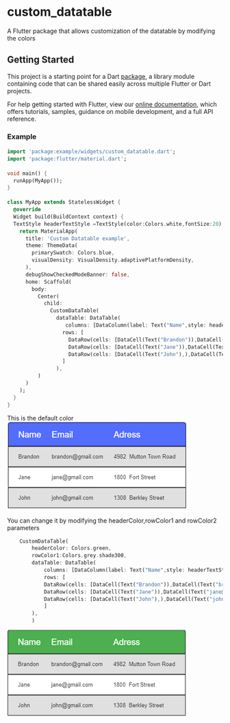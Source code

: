 # custom_datatable

A Flutter package that allows customization of the datatable by modifying the colors

## Getting Started

This project is a starting point for a Dart
[package](https://flutter.dev/developing-packages/),
a library module containing code that can be shared easily across
multiple Flutter or Dart projects.

For help getting started with Flutter, view our 
[online documentation](https://flutter.dev/docs), which offers tutorials, 
samples, guidance on mobile development, and a full API reference.


### Example

```dart
import 'package:example/widgets/custom_datatable.dart';
import 'package:flutter/material.dart';

void main() {
  runApp(MyApp());
}

class MyApp extends StatelessWidget {
  @override
  Widget build(BuildContext context) {
  TextStyle headerTextStyle =TextStyle(color:Colors.white,fontSize:20);
    return MaterialApp(
      title: 'Custom Datatable example',
      theme: ThemeData(
        primarySwatch: Colors.blue,
        visualDensity: VisualDensity.adaptivePlatformDensity,
      ),
      debugShowCheckedModeBanner: false,
      home: Scaffold(
        body: 
          Center(
            child: 
              CustomDataTable(
                dataTable: DataTable(
                   columns: [DataColumn(label: Text("Name",style: headerTextStyle,),),DataColumn(label: Text("Email",style: headerTextStyle,),),DataColumn(label: Text("Adress",style: headerTextStyle,),),], 
                  rows: [
                    DataRow(cells: [DataCell(Text("Brandon")),DataCell(Text("brandon@gmail.com")),DataCell(Text("4982  Mutton Town Road"))]),
                    DataRow(cells: [DataCell(Text("Jane")),DataCell(Text("jane@gmail.com")),DataCell(Text("1800  Fort Street")),]),
                    DataRow(cells: [DataCell(Text("John"),),DataCell(Text("john@gmail.com"),),DataCell(Text("1308  Berkley Street"),),]),
                  ]
                ),
          )          
      )
    );
  }
}
```
This is the default color           
![BlueTable](blueTable.png)

You can change it by modifying the headerColor,rowColor1 and rowColor2 parameters
```dart
    CustomDataTable(
        headerColor: Colors.green,
        rowColor1:Colors.grey.shade300,
        dataTable: DataTable(
            columns: [DataColumn(label: Text("Name",style: headerTextStyle,),),DataColumn(label: Text("Email",style: headerTextStyle,),),DataColumn(label: Text("Adress",style: headerTextStyle,),),], 
            rows: [
            DataRow(cells: [DataCell(Text("Brandon")),DataCell(Text("brandon@gmail.com")),DataCell(Text("4982  Mutton Town Road"))]),
            DataRow(cells: [DataCell(Text("Jane")),DataCell(Text("jane@gmail.com")),DataCell(Text("1800  Fort Street")),]),
            DataRow(cells: [DataCell(Text("John"),),DataCell(Text("john@gmail.com"),),DataCell(Text("1308  Berkley Street"),),]),
            ]
        ),
        )
```
![GreenTable](greenTable.png)